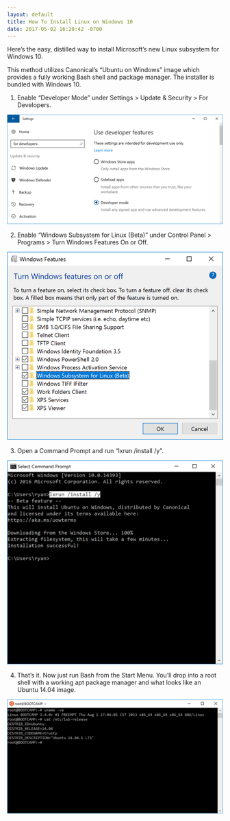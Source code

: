 ```yaml
---
layout: default
title: How To Install Linux on Windows 10
date: 2017-05-02 16:20:42 -0700
---
```


Here’s the easy, distilled way to install Microsoft’s new Linux subsystem for Windows 10. 

This method utilizes Canonical’s “Ubuntu on Windows” image which provides a fully working Bash shell and package manager. The installer is bundled with Windows 10.

1) Enable “Developer Mode” under Settings > Update & Security > For Developers.

![low1.png](https://raw.githubusercontent.com/33b5e5/33b5e5.github.io/main/_images/low1.png)

2) Enable “Windows Subsystem for Linux (Beta)” under Control Panel > Programs > Turn Windows Features On or Off.

![low2.png](https://raw.githubusercontent.com/33b5e5/33b5e5.github.io/main/_images/low2.png)

3) Open a Command Prompt and run “lxrun /install /y”.

![low3.png](https://raw.githubusercontent.com/33b5e5/33b5e5.github.io/main/_images/low3.png)

4) That’s it. Now just run Bash from the Start Menu. You’ll drop into a root shell with a working apt package manager and what looks like an Ubuntu 14.04 image.

![low4.png](https://raw.githubusercontent.com/33b5e5/33b5e5.github.io/main/_images/low4.png)
